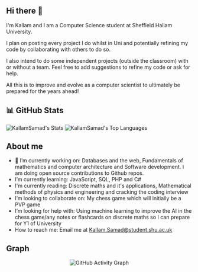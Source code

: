 ## Hi there 👋
I'm Kallam and I am a Computer Science student at Sheffield Hallam University. 

I plan on posting every project I do whilst in Uni and potentially refining my code by collaborating with others to do so. 

I also intend to do some independent projects (outside the classroom) with or without a team. Feel free to add suggestions to refine my code or ask for help.

All this is to improve and evolve as a computer scientist to ultimately be prepared for the years ahead!

## 📊 GitHub Stats

![KallamSamad's Stats](https://github-readme-stats.vercel.app/api?username=KallamSamad&theme=highcontrast&show_icons=true&hide_border=false&count_private=true)
![KallamSamad's Top Languages](https://github-readme-stats.vercel.app/api/top-langs/?username=KallamSamad&theme=highcontrast&show_icons=true&hide_border=false&layout=compact)

## About me

- 🔭 I’m currently working on: Databases and the web, Fundamentals of mathematics and computer architecture and Software development. I am doing open source contributions to Github repos.
-  I’m currently learning: JavaScript, SQL, PHP and C#
-  I'm currently reading: Discrete maths and it's applications, Mathematical methods of physics and engineering and cracking the coding interview
-  I’m looking to collaborate on: My chess game which will initially be a PVP game
-  I’m looking for help with: Using machine learning to improve the AI in the chess game/any notes or flashcards on discrete maths so I can prepare for Y1 of University
-  How to reach me: Email me at Kallam.Samad@student.shu.ac.uk

## Graph
<p align="center">
  <img src="https://github-readme-activity-graph.vercel.app/graph?username=KallamSamad&theme=github-compact" alt="GitHub Activity Graph" />
</p>
